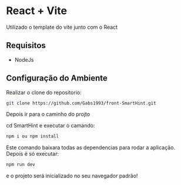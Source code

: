 # React + Vite

Utilizado o template do vite junto com o React

## Requisitos

- NodeJs

## Configuração do Ambiente

Realizar o clone do repositorio: 

```bash
git clone https://github.com/Gabs1993/front-SmartHint.git
````

Depois ir para o caminho do projto

cd SmartHint e executar o camando: 

```bash
npm i ou npm install
````

Este comando baixara todas as dependencias para rodar a aplicação. Depois é só executar: 

```bash
npm run dev
````

e o projeto será inicializado no seu navegador padrão!
